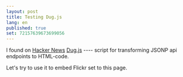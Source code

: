 ```yaml
---
layout: post
title: Testing Dug.js
lang: en
published: true
set: 72157639673699056
---
```


I found on [Hacker News][1] [Dug.js][2] ---- script for transforming JSONP api endpoints to HTML-code.

Let's try to use it to embed Flickr set to this page.

[1]: https://news.ycombinator.com/item?id=7230411
[2]: http://rog.ie/blog/dugjs-a-jsonp-to-html-script
